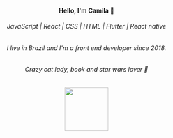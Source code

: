 <h4 align="center">Hello, I'm Camila 🖖</h4>
<h6 align="center">JavaScript | React | CSS | HTML | Flutter | React native</h6>
<h6 align="center">I live in Brazil and I'm a front end developer since 2018.</h6>
<h6 align="center">Crazy cat lady, book and star wars lover 🌻</h6>
<p align="center">
  <img src="https://github.com/araldicami/araldicami/blob/master/assets/vader.gif" width="100" height="100" />
<p/>

